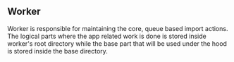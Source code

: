 ## Worker
Worker is responsible for maintaining the core, queue based import actions. The
logical parts where the app related work is done is stored inside worker's root
directory while the base part that will be used under the hood is stored inside
the base directory.
